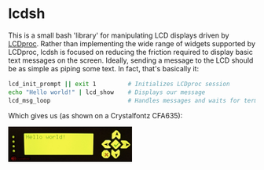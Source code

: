# lcdsh

This is a small bash 'library' for manipulating LCD displays driven by [LCDproc](http://lcdproc.sourceforge.net). Rather than implementing the wide range of widgets supported by LCDproc, lcdsh is focused on reducing the friction required to display basic text messages on the screen. Ideally, sending a message to the LCD should be as simple as piping some text. In fact, that's basically it:

```bash
lcd_init_prompt || exit 1         # Initializes LCDproc session
echo "Hello world!" | lcd_show    # Displays our message
lcd_msg_loop                      # Handles messages and waits for termination
```

Which gives us (as shown on a Crystalfontz CFA635):

<img src="./doc/hello.jpg" alt="LCD Screenshot" width="50%" />
